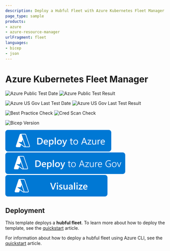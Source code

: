 ```yaml
---
description: Deploy a Hubful Fleet with Azure Kubernetes Fleet Manager
page_type: sample
products:
- azure
- azure-resource-manager
urlFragment: fleet
languages:
- bicep
- json
---
```

# Azure Kubernetes Fleet Manager

![Azure Public Test Date](https://azurequickstartsservice.blob.core.windows.net/badges/quickstarts/microsoft.kubernetes/fleet-hubful/PublicLastTestDate.svg)
![Azure Public Test Result](https://azurequickstartsservice.blob.core.windows.net/badges/quickstarts/microsoft.kubernetes/fleet-hubful/PublicDeployment.svg)

![Azure US Gov Last Test Date](https://azurequickstartsservice.blob.core.windows.net/badges/quickstarts/microsoft.kubernetes/fleet-hubful/FairfaxLastTestDate.svg)
![Azure US Gov Last Test Result](https://azurequickstartsservice.blob.core.windows.net/badges/quickstarts/microsoft.kubernetes/fleet-hubful/FairfaxDeployment.svg)

![Best Practice Check](https://azurequickstartsservice.blob.core.windows.net/badges/quickstarts/microsoft.kubernetes/fleet-hubful/BestPracticeResult.svg)
![Cred Scan Check](https://azurequickstartsservice.blob.core.windows.net/badges/quickstarts/microsoft.kubernetes/fleet-hubful/CredScanResult.svg)

![Bicep Version](https://azurequickstartsservice.blob.core.windows.net/badges/quickstarts/microsoft.kubernetes/fleet-hubful/BicepVersion.svg)

[![Deploy To Azure](https://raw.githubusercontent.com/Azure/azure-quickstart-templates/master/1-CONTRIBUTION-GUIDE/images/deploytoazure.svg?sanitize=true)](https%3A%2F%2Fportal.azure.com%2F%23create%2FMicrosoft.Template%2Furi%2Fhttps%3A%2F%2Fraw.githubusercontent.com%2FAzure%2Fazure-quickstart-templates%2Fmaster%2Fquickstarts%2Fmicrosoft.kubernetes%2Ffleet-hubful%2Fazuredeploy.json)
[![Deploy To Azure US Gov](https://raw.githubusercontent.com/Azure/azure-quickstart-templates/master/1-CONTRIBUTION-GUIDE/images/deploytoazuregov.svg?sanitize=true)](https%3A%2F%2Fportal.azure.us%2F%23create%2FMicrosoft.Template%2Furi%2Fhttps%3A%2F%2Fraw.githubusercontent.com%2FAzure%2Fazure-quickstart-templates%2Fmaster%2Fquickstarts%2Fmicrosoft.kubernetes%2Ffleet-hubful%2Fazuredeploy.json)
[![Visualize](https://raw.githubusercontent.com/Azure/azure-quickstart-templates/master/1-CONTRIBUTION-GUIDE/images/visualizebutton.svg?sanitize=true)](http%3A%2F%2Farmviz.io%2F%23%2F%3Fload%3Dhttps%3A%2F%2Fraw.githubusercontent.com%2FAzure%2Fazure-quickstart-templates%2Fmaster%2Fquickstarts%2Fmicrosoft.kubernetes%2Ffleet-hubful%2Fazuredeploy.json)

## Deployment

This template deploys a **hubful fleet**. To learn more about how to deploy the template, see the [quickstart](https://docs.microsoft.com/azure/fleet/quickstart-create-fleet-and-members-arm-template) article.

For information about how to deploy a hubful fleet using Azure CLI, see the [quickstart](https://learn.microsoft.com/en-us/azure/kubernetes-fleet/quickstart-create-fleet-and-members) article.